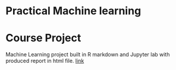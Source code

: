 # Practical Machine learning
# Course Project

Machine Learning project built in R markdown and Jupyter lab with produced report in html file.
[link](https://olgaklischuk.github.io/Practical_ML-Course_Project/)
